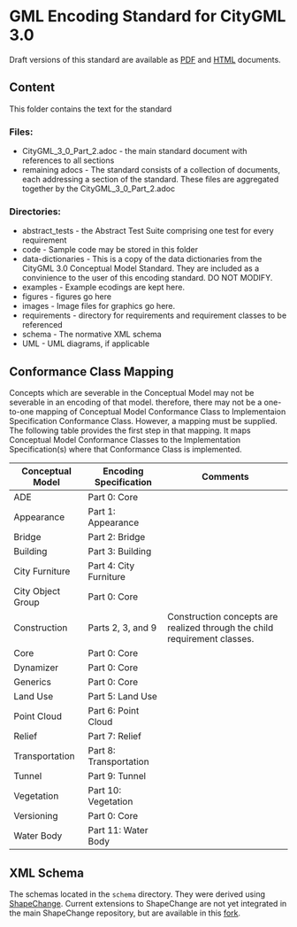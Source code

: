 # GML Encoding Standard for CityGML 3.0

Draft versions of this standard are available as [PDF](https://github.com/opengeospatial/CityGML-3.0Encodings/blob/master/CityGML/21-006.pdf) and [HTML](https://github.com/opengeospatial/CityGML-3.0Encodings/blob/master/CityGML/21-006.html) documents.

## Content

This folder contains the text for the standard

### Files:

* CityGML_3_0_Part_2.adoc - the main standard document with references to all sections
* remaining adocs - The standard consists of a collection of documents, each addressing a section of the standard. These files are aggregated together by the CityGML_3_0_Part_2.adoc

### Directories:

* abstract_tests - the Abstract Test Suite comprising one test for every requirement
* code - Sample code may be stored in this folder
* data-dictionaries - This is a copy of the data dictionaries from the CityGML 3.0 Conceptual Model Standard. They are included as a convinience to the user of this encoding standard. DO NOT MODIFY.
* examples - Example ecodings are kept here.
* figures - figures go here
* images - Image files for graphics go here. 
* requirements - directory for requirements and requirement classes to be referenced 
* schema - The normative XML schema 
* UML - UML diagrams, if applicable
 
## Conformance Class Mapping

Concepts which are severable in the Conceptual Model may not be severable in an encoding of that model. therefore, there may not be a one-to-one mapping of Conceptual Model Conformance Class to Implementaion Specification Conformance Class. However, a mapping must be supplied. The following table provides the first step in that mapping. It maps Conceptual Model Conformance Classes to the Implementation Specification(s) where that Conformance Class is implemented.

|Conceptual Model  |Encoding Specification |Comments 
| -- | -- | -- |
|ADE |Part 0: Core | 
|Appearance |Part 1: Appearance | 
|Bridge |Part 2: Bridge | 
|Building |Part 3: Building | 
|City Furniture |Part 4: City Furniture |
|City Object Group |Part 0: Core |
|Construction |Parts 2, 3, and 9 |Construction concepts are realized through the child requirement classes.  
|Core |Part 0: Core |  
|Dynamizer |Part 0: Core |  
|Generics |Part 0: Core |  
|Land Use |Part 5: Land Use |
|Point Cloud |Part 6: Point Cloud |
|Relief |Part 7: Relief |
|Transportation |Part 8: Transportation | 
|Tunnel |Part 9: Tunnel |
|Vegetation |Part 10: Vegetation |
|Versioning |Part 0: Core |  
|Water Body |Part 11: Water Body | 

## XML Schema

The schemas located in the `schema` directory. They were derived using [ShapeChange](https://github.com/ShapeChange/ShapeChange). Current extensions to ShapeChange are not yet integrated in the main ShapeChange repository, but are available in this [fork](https://github.com/tum-gis/ShapeChange).

